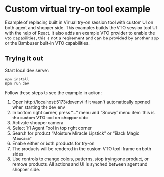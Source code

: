# Custom virtual try-on tool example

Example of replacing built in Virtual try-on session tool with custom UI on both agent and shopper side. This examples builds the VTO session tool UI with the help of React. It also adds an example VTO provider to enable the vto capabilities, this is not a reqirement and can be provided by another app or the Bambuser built-in VTO capabilities.

## Trying it out

Start local dev server:

```
npm install
npm run dev
```

Follow these steps to see the example in action:

1. Open http://localhost:5173/devenv/ if it wasn't automatically opened when starting the dev env
2. In bottom right corner, press “…” menu and “Snowy” menu item, this is the custom VTO tool on shopper side
3. Activate shopper camera
4. Select 1:1 Agent Tool in top right corner
5. Search for product “Moisture Miracle Lipstick” or “Black Magic Mascara”
6. Enable either or both products for try-on
7. The products will be rendered in the custom VTO tool iframe on both sides
8. Use controls to change colors, patterns, stop trying one product, or remove products. All actions and UI is synched between agent and shopper side.